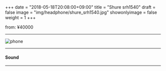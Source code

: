 +++
date = "2018-05-18T20:08:00+09:00"
title = "Shure srh1540"
draft = false
image = "img/headphone/shure_srh1540.jpg"
showonlyimage = false
weight = 1
+++

[1]: /img/headphone/shure_srh1540.jpg

<p class="txtR">from: ¥40000</p>  

<!--more-->

---

<div id="spec">
<product-specification v-bind:spec="spec" ></product-specification>
</div>

![phone][1]

<div id="page-links">
<page-link v-bind:link="link" ></page-link>
</div>


---

#### Sound 

<div id="sound-videos">
<sound-video
  v-for="link in links"
  v-bind:link="link"
></sound-video>
</div>

---

<script src="/js/headphone/page-links.js"></script>
<script src="/js/headphone/spec.js"></script>
<script src="/js/headphone/sound-video.js"></script>

<script>
new Vue({ 
  el: '#spec',
  data: {
    spec: 
      {
        system: "Dynamic",
        design: "Closed-Back",
        weight: "286g",
        impedance: "46Ω",
        plug: "stereo mini (3.5mm)"
      }
  }
});

new Vue({
  el: '#page-links',
  data: {
    link:
      {
        official: "https://www.shure.co.jp/products/headphones/srh1540",
        amazon: "https://www.amazon.co.jp/SHURE-%E3%83%98%E3%83%83%E3%83%89%E3%83%9B%E3%83%B3-%E3%82%B9%E3%82%BF%E3%82%B8%E3%82%AA%E7%94%A8-SRH1540-%E3%80%90%E5%9B%BD%E5%86%85%E6%AD%A3%E8%A6%8F%E5%93%81%E3%80%91/dp/B00H1FIJBY",
        eIyahon: "http://www.e-earphone.jp/shop/shopdetail.html?brandcode=002003000012&search=srh1540&sort=price_desc"
      }
  }
});

new Vue({
  el: '#sound-videos',
  data: {
    links: [
      { video: "https://www.youtube.com/embed/aAPlpMPoP3Q" },
      { video: "https://www.youtube.com/embed/aAPlpMPoP3Q" }
    ]
  }
});

</script>
